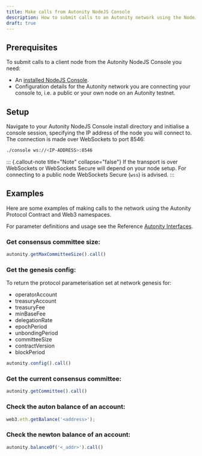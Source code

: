```yaml
---
title: Make calls from Autonity NodeJS Console
description: How to submit calls to an Autonity network using the NodeJS interface to the RPC API's
draft: true
---
```



## Prerequisites

To submit calls to a client node from the Autonity NodeJS Console you need:

- An [installed NodeJS Console](/reference/utility-tools/#installation-1).
- Configuration details for the Autonity network you are connecting your console to, i.e. a public or your own node on an Autonity testnet.

## Setup

Navigate to your Autonity NodeJS Console install directory  and initialise a console session, specifying the IP address of the node you will connect to. The connection is made over WebSockets to port 8546:

 ```bash
 ./console ws://<IP-ADDRESS>:8546
 ```

::: {.callout-note title="Note" collapse="false"}
If the transport is over WebSockets or WebSockets Secure will depend on your node setup. For connecting to a public node WebSockets Secure (`wss`) is advised.
:::

## Examples

Here are some examples of making calls to the network using the Autonity Protocol Contract and Web3 namespaces.

For parameter definitions and usage see the Reference [Autonity Interfaces](/reference/api/).


### Get consensus committee size:

 ```javascript
 autonity.getMaxCommitteeSize().call()
 ```

### Get the genesis config:

To return the protocol parameterisation set at network genesis for:

- operatorAccount
- treasuryAccount
- treasuryFee
- minBaseFee
- delegationRate
- epochPeriod
- unbondingPeriod
- committeeSize
- contractVersion
- blockPeriod

 ```javascript
 autonity.config().call()
 ```

### Get the current consensus committee:

 ```javascript
 autonity.getCommittee().call()
 ```

### Check the auton balance of an account:

 ```javascript
 web3.eth.getBalance('<address>');
 ```

### Check the newton balance of an account:

 ```javascript
 autonity.balanceOf('<_addr>').call()
 ```
